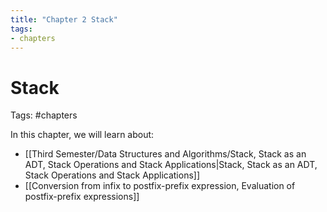 ```yaml
---
title: "Chapter 2 Stack"
tags:
- chapters
---
```

# Stack

Tags: #chapters 

In this chapter, we will learn about:
- [[Third Semester/Data Structures and Algorithms/Stack, Stack as an ADT, Stack Operations and Stack Applications|Stack, Stack as an ADT, Stack Operations and Stack Applications]]
- [[Conversion from infix to postfix-prefix expression, Evaluation of postfix-prefix expressions]]
